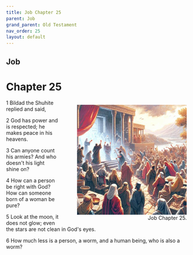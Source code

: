 ```yaml
---
title: Job Chapter 25
parent: Job
grand_parent: Old Testament
nav_order: 25
layout: default
---
```


## Job

# Chapter 25

<figure style="float: right; margin-right: 10px;">
    <img src="/assets/Image/Job/500/25.jpg" alt="Job Chapter 25" style="width: 300px; height: 300px; float: right;padding-left: 10px;"/>
    <figcaption style="clear: both;text-align: right;">Job Chapter 25.</figcaption>
</figure>
1 Bildad the Shuhite replied and said,

2 God has power and is respected; he makes peace in his heavens.

3 Can anyone count his armies? And who doesn't his light shine on?

4 How can a person be right with God? How can someone born of a woman be pure?

5 Look at the moon, it does not glow; even the stars are not clean in God's eyes.

6 How much less is a person, a worm, and a human being, who is also a worm?


